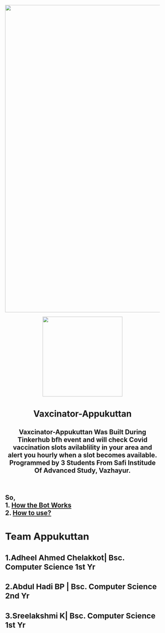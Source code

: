 <p align="center"><img src="https://trello-attachments.s3.amazonaws.com/542e9c6316504d5797afbfb9/542e9c6316504d5797afbfc1/39dee8d993841943b5723510ce663233/Frame_19.png" width="1000px"></p>

 
  <div align="center"><img src="http://www.memezero.com/media/memes/WS149Y.jpg" height="260px"></div>
  

<h1 align="center">Vaxcinator-Appukuttan</h1>

<div align="center">
 
  ## Vaxcinator-Appukuttan Was Built During Tinkerhub bfh event and will check Covid vaccination slots avilablility in your area and alert you hourly when a slot becomes available.<br>Programmed by 3 Students From Safi Institude Of Advanced Study, Vazhayur.
  
  </div>
  <br> 
 <h2>So,<br>
 1. <a href="#working">How the Bot Works</a> <br>
    2. <a href="#using">How to use?</a><br>


 <div align=""left>
  
  ## Team Appukuttan
  ### 1.Adheel Ahmed Chelakkot| Bsc. Computer Science 1st Yr
  ### 2.Abdul Hadi BP | Bsc. Computer Science 2nd Yr
  ### 3.Sreelakshmi K| Bsc. Computer Science 1st Yr
  
  </div>
  
  
  
  


